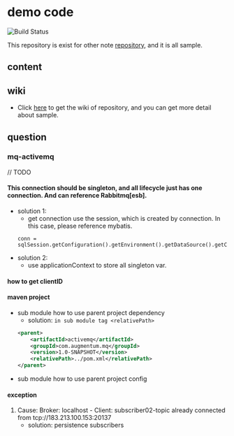 # demo code

![Build Status](https://travis-ci.com/Alice52/tutorials-sample.svg?branch=feat-test-travis)

This repository is exist for other note [repository](https://github.com/Alice52/java-ocean), and it is all sample.

## content

## wiki

- Click [here](https://github.com/Alice52/DemoCode/wiki) to get the wiki of repository, and you can get more detail about sample.

## question

### mq-activemq

// TODO

#### This connection should be singleton, and all lifecycle just has one connection. And can reference Rabbitmq[esb].

- solution 1:
  - get connection use the session, which is created by connection. In this case, please reference mybatis.
  ```
  conn =  sqlSession.getConfiguration().getEnvironment().getDataSource().getConnection();
  ```
- solution 2:
  - use applicationContext to store all singleton var.

#### how to get clientID

#### maven project

- sub module how to use parent project dependency
  - solution: `in sub module tag <relativePath>`
  ```xml
  <parent>
      <artifactId>activemq</artifactId>
      <groupId>com.augmentum.mq</groupId>
      <version>1.0-SNAPSHOT</version>
      <relativePath>../pom.xml</relativePath>
  </parent>
  ```
- sub module how to use parent project config

#### exception

1. Cause: Broker: localhost - Client: subscriber02-topic already connected from tcp://183.213.100.153:20137
   - solution: persistence subscribers
